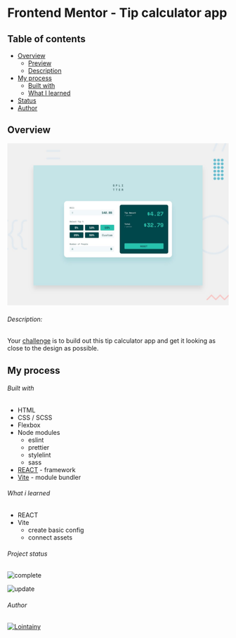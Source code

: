 # Frontend Mentor - Tip calculator app

## Table of contents

- [Overview](#overview)
  - [Preview](https://tip-calculator-react-lointainy.netlify.app/)
  - [Description](#description)
- [My process](#my-process)
  - [Built with](#built-with)
  - [What I learned](#what-i-learned)
- [Status](#project-status)
- [Author](#author)

## Overview

![screenshot](./design/desktop-preview.jpg)

###### Description:

Your [challenge](https://www.frontendmentor.io/challenges/tip-calculator-app-ugJNGbJUX) is to build out this tip calculator app and get it looking as close to the design as possible.

## My process

###### Built with

- HTML
- CSS / SCSS
- Flexbox
- Node modules
  - eslint
  - prettier
  - stylelint
  - sass
- [REACT](https://reactjs.org/) - framework
- [Vite](https://vitejs.dev/) - module bundler

###### What i learned

- REACT
- Vite
  - create basic config
  - connect assets

###### Project status

![complete](https://img.shields.io/badge/project_created:-22.07.2022-333?style=for-the-badge&labelColor=e7901f)

![update](https://img.shields.io/badge/last_update:-22.07.22-333?style=for-the-badge&labelColor=1fe783)

###### Author

[![Lointainy](https://img.shields.io/badge/-lointainy-333?style=for-the-badge&logo=github&&logoColor=FFF)](https://github.com/Lointainy)
